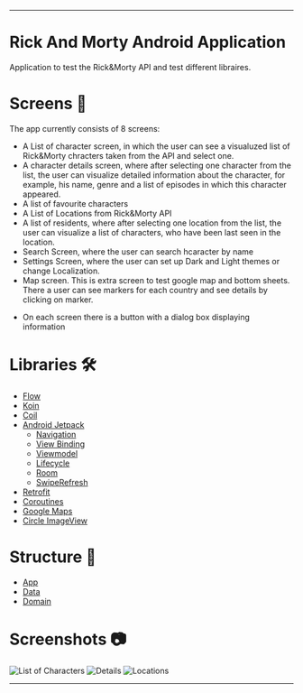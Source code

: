 ____
# Rick And Morty Android Application
Application to test the Rick&Morty API and test different libraires.
# Screens 📱
The app currently consists of 8 screens:
* A List of character screen, in which the user can see a visualuzed list of Rick&Morty chracters taken from the API and select one.
* A character details screen, where after selecting one character from the list, the user can visualize detailed information about the character, for example, his name, genre and a list of episodes in which this character appeared.
* A list of favourite characters
* A List of Locations from Rick&Morty API
* A list of residents, where after selecting one location from the list, the user can visualize a list of characters, who have been last seen in the location.
* Search Screen, where the user can search hcaracter by name
* Settings Screen, where the user can set up Dark and Light themes or change Localization.
* Map screen. This is extra screen to test google map and bottom sheets. There a user can see markers for each country and see details by clicking on marker.
- On each screen there is a button with a dialog box displaying information
# Libraries 🛠️
* [Flow](https://developer.android.com/kotlin/flow)
* [Koin](https://insert-koin.io/)
* [Coil](https://coil-kt.github.io/coil/)
* [Android Jetpack](https://developer.android.com/jetpack)
    * [Navigation](https://developer.android.com/guide/navigation/navigation-getting-started)
    * [View Binding](https://developer.android.com/topic/libraries/view-binding)
    * [Viewmodel](https://developer.android.com/topic/libraries/architecture/viewmodel)
    * [Lifecycle](https://developer.android.com/topic/libraries/architecture/lifecycle)
    * [Room](https://developer.android.com/training/data-storage/room)
    * [SwipeRefresh](https://developer.android.com/jetpack/androidx/releases/swiperefreshlayout)
* [Retrofit](https://square.github.io/retrofit/)
* [Coroutines](https://developer.android.com/kotlin/coroutines)
* [Google Maps](https://developers.google.com/maps/documentation/android-sdk/start?hl=ru)
* [Circle ImageView](https://github.com/hdodenhof/CircleImageView)
# Structure 🎨
* [App](https://github.com/catbridge/RickAndMorty/tree/master/app/src/main)
* [Data](https://github.com/catbridge/RickAndMorty/tree/master/data/src/main)
* [Domain](https://github.com/catbridge/RickAndMorty/tree/master/domain)
# Screenshots :camera:
![List of Characters](https://ia.wampi.ru/2022/06/28/Character-List20cd8ba3f3fa51ce.png) ![Details](https://ie.wampi.ru/2022/06/28/Details627fc890f0c49a51.png) ![Locations](https://ie.wampi.ru/2022/06/28/Locations-Screenf000455776dc8fee.png)
____
